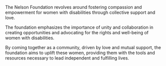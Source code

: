 <p>The Nelson Foundation revolves around fostering compassion and empowerment for women with disabilities through collective support and love.</p> <p>The foundation emphasizes the importance of unity and collaboration in creating opportunities and advocating for the rights and well-being of women with disabilities.</p> <p> By coming together as a community, driven by love and mutual support, the foundation aims to uplift these women, providing them with the tools and resources necessary to lead independent and fulfilling lives.</p>
